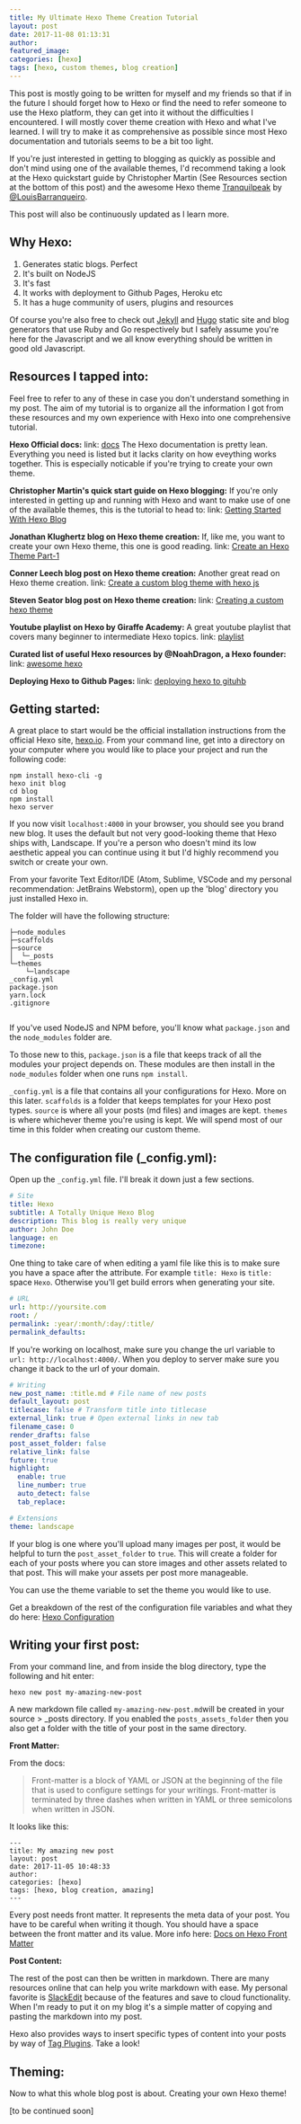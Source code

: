 ```yaml
---
title: My Ultimate Hexo Theme Creation Tutorial
layout: post
date: 2017-11-08 01:13:31
author:
featured_image:
categories: [hexo]
tags: [hexo, custom themes, blog creation]
---
```

This post is mostly going to be written for myself and my friends so that if in the future I should forget how to Hexo or find the need to refer someone to use the Hexo platform, they can get into it without the difficulties I encountered. I will mostly cover theme creation with Hexo and what I've learned. I will try to make it as comprehensive as possible since most Hexo documentation and tutorials seems to be a bit too light. 

If you're just interested in getting to blogging as quickly as possible and don't mind using one of the available themes, I'd recommend taking a look at the Hexo quickstart guide by Christopher Martin (See Resources section at the bottom of this post) and the awesome Hexo theme [Tranquilpeak](https://github.com/LouisBarranqueiro/hexo-theme-tranquilpeak) by [@LouisBarranqueiro](https://github.com/LouisBarranqueiro).

This post will also be continuously updated as I learn more.


Why Hexo:
---------
1. Generates static blogs. Perfect
2. It's built on NodeJS
3. It's fast
4. It works with deployment to Github Pages, Heroku etc
5. It has a huge community of users, plugins and resources

Of course you're also free to check out [Jekyll](https://jekyllrb.com/) and [Hugo](https://gohugo.io/) static site and blog generators that use Ruby and Go respectively but I safely assume you're here for the Javascript and we all know everything should be written in good old Javascript. 


Resources I tapped into:
------------------------

Feel free to refer to any of these in case you don't understand something in my post. The aim of my tutorial is to organize all the information I got from these resources and my own experience with Hexo into one comprehensive tutorial.

**Hexo Official docs:** 
link: [docs](https://hexo.io/docs/)
The Hexo documentation is pretty lean. Everything you need is listed but it lacks clarity on how eveything works together. This is especially noticable if you're trying to create your own theme. 

**Christopher Martin's quick start guide on Hexo blogging:**
If you're only interested in getting up and running with Hexo and want to make use of one of the available themes, this is the tutorial to head to:
link: [Getting Started With Hexo Blog](https://www.cgmartin.com/2016/01/03/getting-started-with-hexo-blog/)

**Jonathan Klughertz blog on Hexo theme creation:**
If, like me, you want to create your own Hexo theme, this one is good reading.
link: [Create an Hexo Theme Part-1](http://www.codeblocq.com/2016/03/Create-an-Hexo-Theme-Part-1-Index/)

**Conner Leech blog post on Hexo theme creation:**
Another great read on Hexo theme creation.
link: [Create a custom blog theme with hexo js](https://m.dotdev.co/create-a-custom-blog-theme-with-hexo-js-b24c82eb9271)

**Steven Seator blog post on Hexo theme creation:**
link: [Creating a custom hexo theme](https://st0ven.github.io/2016/03/01/Creating-a-custom-hexo-theme/)

**Youtube playlist on Hexo by Giraffe Academy:**
A great youtube playlist that covers many beginner to intermediate Hexo topics.
link: [playlist](https://www.youtube.com/watch?v=Kt7u5kr_P5o&list=PLLAZ4kZ9dFpOMJR6D25ishrSedvsguVSm)

**Curated list of useful Hexo resources by @NoahDragon,  a Hexo founder:**
link: [awesome hexo](https://github.com/hexojs/awesome-hexo)

**Deploying Hexo to Github Pages:**
link: [deploying hexo to gituhb](https://zirho.github.io/2016/06/04/hexo/)

Getting started:
----------------

A great place to start would be the official installation instructions from the official Hexo site, [hexo.io](https://hexo.io/). From your command line, get into a directory on your computer where you would like to place your project and run the following code:
```shell
npm install hexo-cli -g
hexo init blog
cd blog
npm install
hexo server
```
If you now visit `localhost:4000` in your browser, you should see you brand new blog. It uses the default but not very good-looking theme that Hexo ships with, Landscape. 
If you're a person who doesn't mind its low aesthetic appeal you can continue using it but I'd highly recommend you switch or create your own.

From your favorite Text Editor/IDE (Atom, Sublime, VSCode and my personal recommendation: JetBrains Webstorm), open up the 'blog' directory you just installed Hexo in. 

The folder will have the following structure:
```shell
├─node_modules                         
├─scaffolds                  
├─source                     
│  └─_posts                  
└─themes                     
    └─landscape  
_config.yml
package.json
yarn.lock
.gitignore
                    
``` 
If you've used NodeJS and NPM before, you'll know what `package.json` and the `node_modules` folder are. 

To those new to this, `package.json` is   a file that keeps track of all the modules your project depends on. These modules are then install in the `node_modules` folder when one runs `npm install`. 

`_config.yml` is a file that contains all your configurations for Hexo. More on this later.
`scaffolds` is  a folder that keeps templates for your Hexo post types. `source` is where all your posts (md files) and images are kept.
`themes` is where whichever theme you're using is kept. We will spend most of our time in this folder when creating our custom theme. 

The configuration file (_config.yml):
-------------------------------------
Open up the `_config.yml` file. I'll break it down just a few sections.
```yaml
# Site
title: Hexo
subtitle: A Totally Unique Hexo Blog 
description: This blog is really very unique
author: John Doe
language: en
timezone: 
```
One thing to take care of when editing a yaml file like this is to make sure you have a space after the attribute. For example `title: Hexo` is `title:` space `Hexo`. Otherwise you'll get build errors when generating your site.
```yaml
# URL
url: http://yoursite.com
root: /
permalink: :year/:month/:day/:title/
permalink_defaults:
```
If you're working on localhost, make sure you change the url variable to `url: http://localhost:4000/`. When you deploy to server make sure you change it back to the url of your domain.

```yaml
# Writing
new_post_name: :title.md # File name of new posts
default_layout: post
titlecase: false # Transform title into titlecase
external_link: true # Open external links in new tab
filename_case: 0
render_drafts: false
post_asset_folder: false
relative_link: false
future: true
highlight:
  enable: true
  line_number: true
  auto_detect: false
  tab_replace:

# Extensions
theme: landscape
```

If your blog is one where you'll upload many images per post, it would be helpful to turn the `post_asset_folder` to `true`. This will create a folder for each of your posts where you can store images and other assets related to that post. This will make your assets per post more manageable.

You can use the theme variable to set the theme you would like to use.
 
Get a breakdown of the rest of the configuration file variables and what they do here: [Hexo Configuration](https://hexo.io/docs/configuration.html) 

Writing your first post:
------------------------
From your command line, and from inside the blog directory, type the following and hit enter:
```shell
hexo new post my-amazing-new-post
```
A new markdown file called `my-amazing-new-post.md`will be created in your source > _posts directory.
If you enabled the `posts_assets_folder` then you also get a folder with the title of your post in the same directory.

**Front Matter:**

From the docs: 

> Front-matter is a block of YAML or JSON at the beginning of the file
> that is used to configure settings for your writings. Front-matter is
> terminated by three dashes when written in YAML or three semicolons
> when written in JSON.

It looks like this:
```[yaml]
---
title: My amazing new post
layout: post
date: 2017-11-05 10:48:33
author:
categories: [hexo]
tags: [hexo, blog creation, amazing]
---
```
Every post needs front matter. It represents the meta data of your post. You have to be careful when writing it though. You should have a space between the front matter and its value. 
More info here: [Docs on Hexo Front Matter](https://hexo.io/docs/front-matter.html)

**Post Content:**

The rest of the post can then be written in markdown. 
There are many resources online that can help you write markdown with ease. My personal favorite is [SlackEdit](slackedit.io) because of the features and save to cloud functionality. When I'm ready to put it on my blog it's a simple matter of copying and pasting the markdown into my post.

Hexo also provides ways to insert specific types of content into your posts by way of [Tag Plugins](https://hexo.io/docs/tag-plugins.html). Take a look!

 Theming:
------------------------

Now to what this whole blog post is about. Creating your own Hexo theme!

[to be continued soon]


